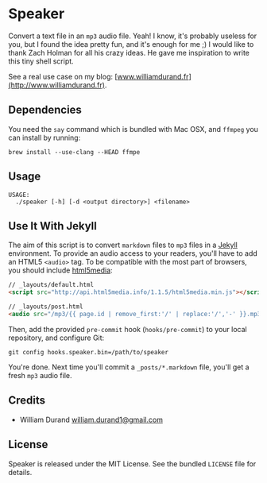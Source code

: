 Speaker
=======

Convert a text file in an `mp3` audio file. Yeah! I know, it's probably useless for you, but I found
the idea pretty fun, and it's enough for me ;) I would like to thank Zach Holman for all his crazy ideas.
He gave me inspiration to write this tiny shell script.

See a real use case on my blog: [www.williamdurand.fr](http://www.williamdurand.fr).


Dependencies
------------

You need the `say` command which is bundled with Mac OSX, and `ffmpeg` you can install by running:

    brew install --use-clang --HEAD ffmpe


Usage
-----

    USAGE:
      ./speaker [-h] [-d <output directory>] <filename>


Use It With Jekyll
------------------

The aim of this script is to convert `markdown` files to `mp3` files in a [Jekyll](https://github.com/mojombo/jekyll)
environment. To provide an audio access to your readers, you'll have to add an HTML5 `<audio>` tag. To be
compatible with the most part of browsers, you should include [html5media](http://html5media.info/):

``` html
// _layouts/default.html
<script src="http://api.html5media.info/1.1.5/html5media.min.js"></script>
```

``` html
// _layouts/post.html
<audio src="/mp3/{{ page.id | remove_first:'/' | replace:'/','-' }}.mp3" controls preload></audio>
```

Then, add the provided `pre-commit` hook (`hooks/pre-commit`) to your local repository, and configure Git:

    git config hooks.speaker.bin=/path/to/speaker

You're done. Next time you'll commit a `_posts/*.markdown` file, you'll get a fresh `mp3` audio file.


Credits
-------

* William Durand <william.durand1@gmail.com>


License
-------

Speaker is released under the MIT License. See the bundled `LICENSE` file for details.
